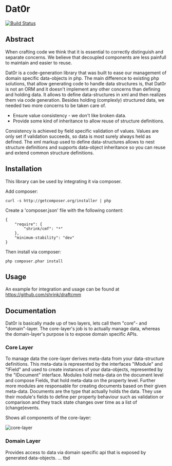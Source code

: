 # Dat0r 

[![Build Status](https://travis-ci.org/berlinonline/Dat0r.png)](https://travis-ci.org/berlinonline/Dat0r)

## Abstract

When crafting code we think that it is essential to correctly distinguish and separate concerns.
We believe that decoupled components are less painfull to maintain and easier to reuse.

Dat0r is a code-generation library that was built to ease our management of domain specific data-objects in php.
The main difference to existing php solutions, that allow generating code to handle data structures is,
that Dat0r is not an ORM and it doesn't implement any other concerns than defining and holding data.
It allows to define data-structures in xml and then realizes them via code generation.
Besides holding (complexly) structured data, we needed two more concerns to be taken care of.
* Ensure value consistency - we don't like broken data.
* Provide some kind of inheritance to allow reuse of structure definitions.

Consistency is achieved by field specific validation of values.
Values are only set if validation succeeds, so data is most surely always held as defined.
The xml markup used to define data-structures allows to nest structure definitions
and supports data-object inheritance so you can reuse and extend common structure definitions.

## Installation

This library can be used by integrating it via composer.

Add composer: 

    curl -s http://getcomposer.org/installer | php

Create a 'composer.json' file with the following content:

    {
        "require": {
            "shrink/cmf": "*"
        },
        "minimum-stability": "dev"
    }

Then install via composer:

    php composer.phar install


## Usage

An example for integration and usage can be found at https://github.com/shrink/draftcmm

## Documentation

Dat0r is basically made up of two layers, lets call them "core"- and "domain"-layer.
The core-layer's job is to actually manage data, whereas the domain-layer's purpose is to expose domain specific APIs.

### Core Layer

To manage data the core-layer derives meta-data from your data-structure definitions.
This meta-data is represented by the interfaces "IModule" and "IField" and
used to create instances of your data-objects, represented by the "IDocument" interface.
Modules hold meta-data on the document level and compose Fields, that hold meta-data on the property level.
Further more modules are responsable for creating documents based on their given meta-data.
Documents are the type that actually holds the data.
They use their module's fields to define per property behaviour such as validation or comparison
and they track state changes over time as a list of (change)events.

Shows all components of the core-layer:

![core-layer](https://dl.dropbox.com/u/97162004/dat0r-core.png)

### Domain Layer

Provides access to data via domain specific api that is exposed by generated data-objects.
... tbd
